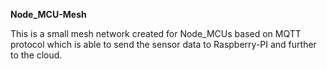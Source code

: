 **Node_MCU-Mesh**

This is a small mesh network created for Node_MCUs based on MQTT protocol 
which is able to send the sensor data to Raspberry-PI and further to the cloud.
